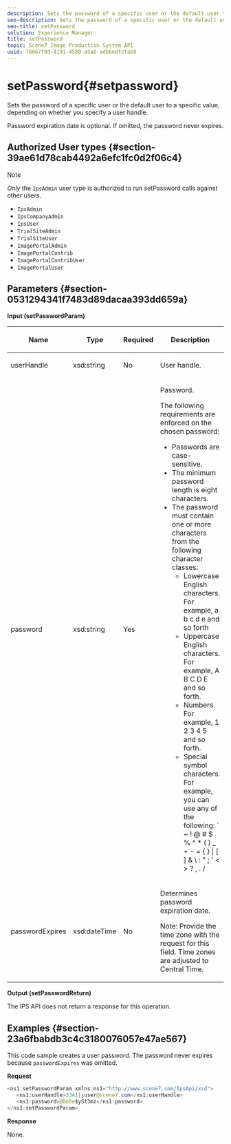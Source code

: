 ```yaml
---
description: Sets the password of a specific user or the default user to a specific value, depending on whether you specify a user handle.
seo-description: Sets the password of a specific user or the default user to a specific value, depending on whether you specify a user handle.
seo-title: setPassword
solution: Experience Manager
title: setPassword
topic: Scene7 Image Production System API
uuid: 78067f8d-4191-4580-a5a8-adb6edfcfab8
---
```


# setPassword{#setpassword}

Sets the password of a specific user or the default user to a specific value, depending on whether you specify a user handle.

 Password expiration date is optional. If omitted, the password never expires. 

## Authorized User types {#section-39ae61d78cab4492a6efc1fc0d2f06c4}

>[!NOTE]
>
>*Only* the `IpsAdmin` user type is authorized to run setPassword calls against other users.

* `IpsAdmin` 
* `IpsCompanyAdmin` 
* `IpsUser` 
* `TrialSiteAdmin` 
* `TrialSiteUser` 
* `ImagePortalAdmin` 
* `ImagePortalContrib` 
* `ImagePortalContribUser` 
* `ImagePortalUser`

## Parameters {#section-0531294341f7483d89dacaa393dd659a}

**Input (setPasswordParam)** 

<table id="table_BF54512811344E0B979C5070354E8048"> 
 <thead> 
  <tr> 
   <th colname="col1" class="entry"> <p>Name </p> </th> 
   <th colname="col2" class="entry"> <p>Type </p> </th> 
   <th colname="col3" class="entry"> <p>Required </p> </th> 
   <th colname="col4" class="entry"> <p>Description </p> </th> 
  </tr> 
 </thead>
 <tbody> 
  <tr> 
   <td colname="col1"> <p> <span class="codeph"> <span class="varname"> userHandle </span> </span> </p> </td> 
   <td colname="col2"> <p> <span class="codeph"> xsd:string </span> </p> </td> 
   <td colname="col3"> <p>No </p> </td> 
   <td colname="col4"> <p>User handle. </p> </td> 
  </tr> 
  <tr> 
   <td colname="col1"> <p> <span class="codeph"> <span class="varname"> password </span> </span> </p> </td> 
   <td colname="col2"> <p> <span class="codeph"> xsd:string </span> </p> </td> 
   <td colname="col3"> <p>Yes </p> </td> 
   <td colname="col4"> <p>Password. </p> <p>The following requirements are enforced on the chosen password: </p> <p> 
     <ul id="ul_E5BE3621127C476788412174584075B3"> 
      <li id="li_0132852AFD774659A0224C450F19418C">Passwords are case-sensitive. </li> 
      <li id="li_71224B3A89C8461AB689BAD383EC8CEA">The minimum password length is eight characters. </li> 
      <li id="li_C21B6843EA734D1ABE0580185F775408">The password must contain one or more characters from the following character classes: 
       <ul id="ul_D5D3911AD6214035BBD2AB8350A459C7"> 
        <li id="li_6E3F084100104F2CBCF130EF8852C7B7">Lowercase English characters. For example, <span class="codeph"> a b c d e </span> and so forth </li> 
        <li id="li_1FDED8D7348842BC857320D797D41217">Uppercase English characters. For example, <span class="codeph"> A B C D E </span> and so forth. </li> 
        <li id="li_C3C4D5412AA749F3B78F37B2B696CF80">Numbers. For example, <span class="codeph"> 1 2 3 4 5 </span> and so forth. </li> 
        <li id="li_2730798F26E74B878BEDE510CD06D8DD">Special symbol characters. For example, you can use any of the following: <span class="codeph"> ` ~ ! @ # $ % ^ * ( ) _ + - = { } | [ ] &amp; \ : " ; ' &lt; &gt; ? , . / </span> </li> 
       </ul> </li> 
     </ul> </p> </td> 
  </tr> 
  <tr> 
   <td colname="col1"> <p> <span class="codeph"> <span class="varname"> passwordExpires </span> </span> </p> </td> 
   <td colname="col2"> <p> <span class="codeph"> xsd:dateTime </span> </p> </td> 
   <td colname="col3"> <p>No </p> </td> 
   <td colname="col4"> <p>Determines password expiration date. <p>Note:  Provide the time zone with the request for this field. Time zones are adjusted to Central Time. </p> </p> </td> 
  </tr> 
 </tbody> 
</table>

**Output (setPasswordReturn)**

The IPS API does not return a response for this operation.

## Examples {#section-23a6fbabdb3c4c3180076057e47ae567}

This code sample creates a user password. The password never expires because `passwordExpires` was omitted.

**Request** 

```java
<ns1:setPasswordParam xmlns:ns1="http://www.scene7.com/IpsApi/xsd">  
   <ns1:userHandle>3341|juser@scene7.com</ns1:userHandle> 
   <ns1:password>@Do6e$ySt3mz</ns1:password> 
</ns1:setPasswordParam>
```

**Response**

None. 
